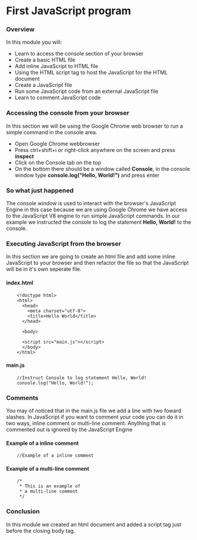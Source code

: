 # First JavaScript program 

### Overview 
In this module you will:
- Learn to access the console section of your browser
- Create a basic HTML file 
- Add inline JavaScript to HTML file
- Using the HTML script tag to host the JavaScript for the HTML document
- Create a JavaScript file 
- Run some JavaScript code from an external JavaScript file
- Learn to comment JavaScript code

### Accessing the console from your browser
In this section we will be using the Google Chrome web browser to run a simple command in the console area.
- Open Google Chrome webbrowser
- Press ctrl+shift+i or right-click anywhere on the screen and press **inspect**
- Click on the Console tab on the top 
- On the bottom there should be a window called **Console**, in the console window type **console.log("Hello, World!")** and press enter 

### So what just happened
The console window is used to interact with the browser's JavaScript Engine in this case because we are using Google Chrome we have access to the JavaScript V8 engine to run simple JavaScript commands. In our example we instructed the console to log the statement **Hello, World!** to the console.

### Executing JavaScript from the browser
In this section we are going to create an html file and add some inline JavaScript to your browser and then refactor the file so that the JavaScript will be in it's own seperate file.

#### index.html
        <!doctype html>
        <html>
          <head>
            <meta charset="utf-8">
            <title>Hello World</title>
          </head>
          
          <body>
          
          <script src="main.js"></script>
          </body>
        </html>

#### main.js
        //Instruct Console to log statement Hello, World!
        console.log("Hello, World!");

### Comments
You may of noticed that in the main.js file we add a line with two foward slashes. In JavaScript if you want to comment your code you can do it in two ways, inline comment or multi-line comment. Anything that is commented out is ignored by the JavaScript Engine

#### Example of a inline comment      
        //Example of a inline comment

#### Example of a multi-line comment        
        /*
         * This is an example of 
         * a multi-line comment
         */
         
### Conclusion
In this module we created an html document and added a script tag just before the closing body tag.
